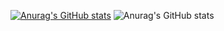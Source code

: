 [![Anurag's GitHub stats](https://github-readme-stats.vercel.app/api?username=charlyfinos)](https://github.com/anuraghazra/github-readme-stats)
![Anurag's GitHub stats](https://github-readme-stats.vercel.app/api?username=charlyfinos&show_icons=true&theme=dark)
